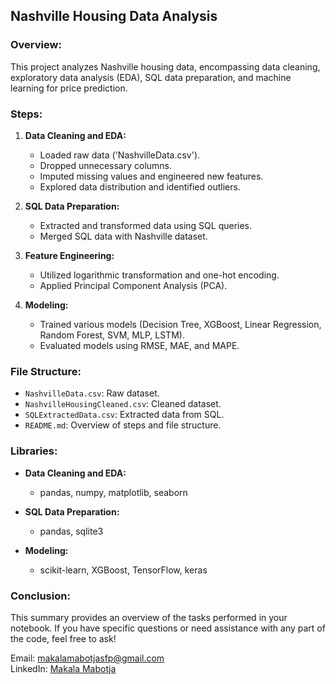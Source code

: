 ## Nashville Housing Data Analysis

### Overview:

This project analyzes Nashville housing data, encompassing data cleaning, exploratory data analysis (EDA), SQL data preparation, and machine learning for price prediction.

### Steps:

1. **Data Cleaning and EDA:**
   - Loaded raw data ('NashvilleData.csv').
   - Dropped unnecessary columns.
   - Imputed missing values and engineered new features.
   - Explored data distribution and identified outliers.

2. **SQL Data Preparation:**
   - Extracted and transformed data using SQL queries.
   - Merged SQL data with Nashville dataset.

3. **Feature Engineering:**
   - Utilized logarithmic transformation and one-hot encoding.
   - Applied Principal Component Analysis (PCA).

4. **Modeling:**
   - Trained various models (Decision Tree, XGBoost, Linear Regression, Random Forest, SVM, MLP, LSTM).
   - Evaluated models using RMSE, MAE, and MAPE.

### File Structure:

- `NashvilleData.csv`: Raw dataset.
- `NashvilleHousingCleaned.csv`: Cleaned dataset.
- `SQLExtractedData.csv`: Extracted data from SQL.
- `README.md`: Overview of steps and file structure.

### Libraries:

- **Data Cleaning and EDA:**
  - pandas, numpy, matplotlib, seaborn

- **SQL Data Preparation:**
  - pandas, sqlite3

- **Modeling:**
  - scikit-learn, XGBoost, TensorFlow, keras

### Conclusion:

This summary provides an overview of the tasks performed in your notebook. If you have specific questions or need assistance with any part of the code, feel free to ask!  
  
Email: makalamabotjasfp@gmail.com  
LinkedIn: [Makala Mabotja](https://www.linkedin.com/in/makala-mabotja/)

